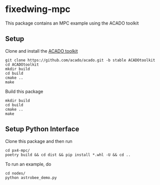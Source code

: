 # fixedwing-mpc
This package contains an MPC example using the ACADO toolkit

## Setup
Clone and install the [ACADO toolkit](https://acado.github.io/install_linux.html)
```
git clone https://github.com/acado/acado.git -b stable ACADOtoolkit
cd ACADOtoolkit
mkdir build
cd build
cmake ..
make
```

Build this package
```
mkdir build
cd build
cmake ..
make
```

## Setup Python Interface
Clone this package and then run
```
cd px4-mpc/
poetry build && cd dist && pip install *.whl -U && cd ..
```

To run an example, do
```
cd nodes/
python astrobee_demo.py
```
